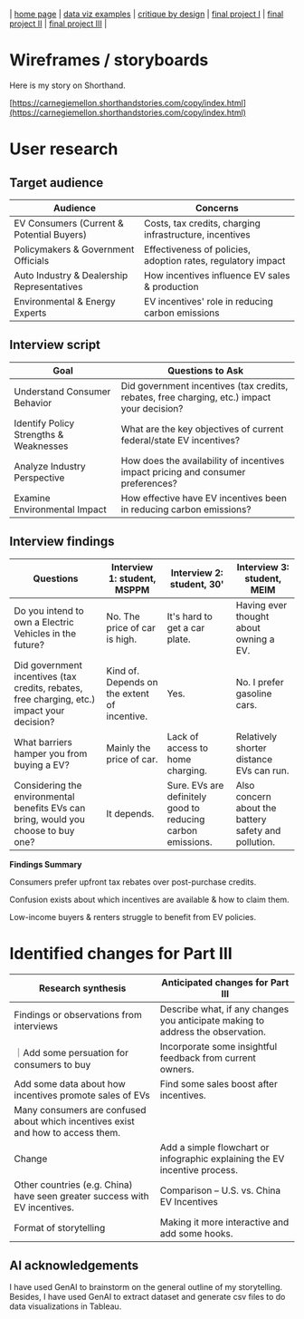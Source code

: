 | [home page](https://myrashen.github.io/Shihan-Shen-portfolio/) | [data viz examples](dataviz-examples) | [critique by design](critique-by-design) | [final project I](final-project-part-one) | [final project II](final-project-part-two) | [final project III](final-project-part-three) |

# Wireframes / storyboards

Here is my story on Shorthand.

[https://carnegiemellon.shorthandstories.com/copy/index.html](https://carnegiemellon.shorthandstories.com/copy/index.html)

# User research 

## Target audience

| Audience | Concerns |
|------|------------------|
|EV Consumers (Current & Potential Buyers) |Costs, tax credits, charging infrastructure, incentives|
|Policymakers & Government Officials | Effectiveness of policies, adoption rates, regulatory impact |
|Auto Industry & Dealership Representatives |How incentives influence EV sales & production|
|Environmental & Energy Experts|EV incentives' role in reducing carbon emissions|

## Interview script


| Goal | Questions to Ask |
|------|------------------|
|Understand Consumer Behavior |Did government incentives (tax credits, rebates, free charging, etc.) impact your decision?|
|Identify Policy Strengths & Weaknesses |What are the key objectives of current federal/state EV incentives? |
|Analyze Industry Perspective|How does the availability of incentives impact pricing and consumer preferences?  |
|Examine Environmental Impact |How effective have EV incentives been in reducing carbon emissions?|



## Interview findings

| Questions               | Interview 1: student, MSPPM | Interview 2: student, 30' | Interview 3: student, MEIM |
|-------------------------|--------------------------------|-------------|-------------|
| Do you intend to own a Electric Vehicles in the future? | No. The price of car is high. | It's hard to get a car plate. | Having ever thought about owning a EV. |
| Did government incentives (tax credits, rebates, free charging, etc.) impact your decision? |  Kind of. Depends on the extent of incentive.  | Yes.  | No. I prefer gasoline cars.|
|What barriers hamper you from buying a EV?|Mainly the price of car.|Lack of access to home charging.| Relatively shorter distance EVs can run.|
|Considering the environmental benefits EVs can bring, would you choose to buy one?|It depends.|Sure. EVs are definitely good to reducing carbon emissions.| Also concern about the battery safety and pollution.|

**Findings Summary**

Consumers prefer upfront tax rebates over post-purchase credits.

Confusion exists about which incentives are available & how to claim them.

Low-income buyers & renters struggle to benefit from EV policies.


# Identified changes for Part III

| Research synthesis                       | Anticipated changes for Part III                                                |
|------------------------------------------|---------------------------------------------------------------------------------|
| Findings or observations from interviews | Describe what, if any changes you anticipate making to address the observation. |
｜Add some persuation for consumers to buy |Incorporate some insightful feedback from current owners.         | 
|Add some data about how incentives promote sales of EVs | Find some sales boost after incentives.  |
|Many consumers are confused about which incentives exist and how to access them.
Change|Add a simple flowchart or infographic explaining the EV incentive process.|
|Other countries (e.g. China) have seen greater success with EV incentives.|Comparison – U.S. vs. China EV Incentives|
|Format of storytelling| Making it more interactive and add some hooks. | 




## AI acknowledgements
I have used GenAI to brainstorm on the general outline of my storytelling. Besides, I have used GenAI to extract dataset and generate csv files to do data visualizations in Tableau.
